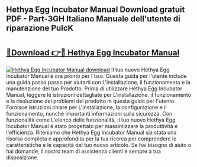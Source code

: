 ## Hethya Egg Incubator Manual Download gratuit PDF - Part-3GH Italiano Manuale dell'utente di riparazione PuIcK

# <h2><a href="http://dfdy6l.blite.top/?on=Hethya+Egg+Incubator+Manual">🔗Download 👉🔴 Hethya Egg Incubator Manual</a></h2>

[![Hethya Egg Incubator Manual download](https://i.imgur.com/lujVjoI.png)](http://dfdy6l.blite.top/?on=Hethya+Egg+Incubator+Manual)
Il tuo nuovo Hethya Egg Incubator Manual è ora pronto per l'uso. Questa guida per l'utente include una guida passo passo per aiutarti con L'installazione, il funzionamento e la manutenzione del tuo Prodotto. Prima di utilizzare Hethya Egg Incubator Manual, leggere le istruzioni dettagliate per L'installazione, il funzionamento e la risoluzione dei problemi del prodotto in questa guida per l'utente. Fornisce istruzioni chiare per L'installazione, la configurazione e il funzionamento, nonché importanti informazioni sulla sicurezza. Con funzionalità come L'elenco delle funzionalità, il tuo nuovo Hethya Egg Incubator Manual è stato progettato per massimizzare la produttività e l'efficienza. Riteniamo che Hethya Egg Incubator Manual sia stata una risorsa completa e approfondita per la tua ricerca per comprendere le caratteristiche e le capacità del tuo nuovo articolo. Se hai bisogno di aiuto o hai domande, il nostro team di assistenza clienti è sempre a tua disposizione.
